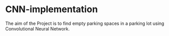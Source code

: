 # CNN-implementation
The aim of the Project is to find empty parking spaces in a parking lot using Convolutional Neural Network. 
